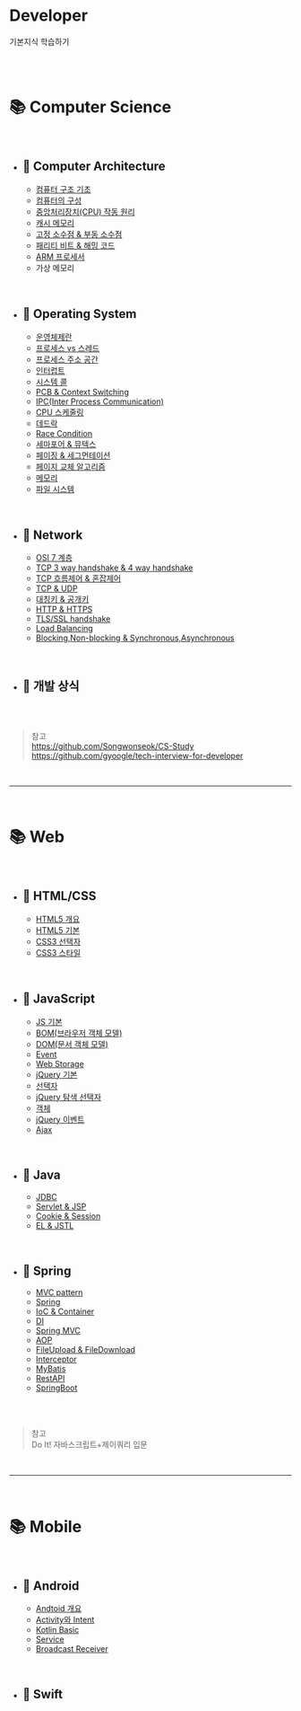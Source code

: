 # Developer

기본지식 학습하기

<br>

<br>

# 📚 Computer Science

<br>

- ## 📌 Computer Architecture

  - [컴퓨터 구조 기초](https://github.com/Talia2019/CS/blob/main/CA/%EC%BB%B4%ED%93%A8%ED%84%B0%EA%B5%AC%EC%A1%B0%EA%B8%B0%EC%B4%88.md)
  - [컴퓨터의 구성](https://github.com/Talia2019/CS/blob/main/CA/%EC%BB%B4%ED%93%A8%ED%84%B0%EC%9D%98%EA%B5%AC%EC%84%B1.md)
    <!-- 메모리구조 -->
  - [중앙처리장치(CPU) 작동 원리](https://github.com/Talia2019/CS/blob/main/CA/%EC%A4%91%EC%95%99%EC%B2%98%EB%A6%AC%EC%9E%A5%EC%B9%98%EC%9E%91%EB%8F%99%EC%9B%90%EB%A6%AC.md)
  - [캐시 메모리](https://github.com/Talia2019/CS/blob/main/CA/%EC%BA%90%EC%8B%9C%EB%A9%94%EB%AA%A8%EB%A6%AC.md)
  - [고정 소수점 & 부동 소수점](https://github.com/Talia2019/CS/blob/main/CA/%EA%B3%A0%EC%A0%95%EC%86%8C%EC%88%98%EC%A0%90_%EB%B6%80%EB%8F%99%EC%86%8C%EC%88%98%EC%A0%90.md)
  - [패리티 비트 & 해밍 코드](https://github.com/Talia2019/CS/blob/main/CA/%ED%8C%A8%EB%A6%AC%ED%8B%B0%EB%B9%84%ED%8A%B8_%ED%95%B4%EB%B0%8D%EC%BD%94%EB%93%9C.md)
  - [ARM 프로세서](https://github.com/Talia2019/CS/blob/main/CA/ARM%ED%94%84%EB%A1%9C%EC%84%B8%EC%84%9C.md)
  - 가상 메모리

<br>

- ## 📌 Operating System

  - [운영체제란](OS/운영체제란.md)
  - [프로세스 vs 스레드](OS/프로세스스레드.md)
  - [프로세스 주소 공간](OS/프로세스주소공간.md)
  - [인터럽트](OS/인터럽트.md)
  - [시스템 콜](OS/시스템콜.md)
  - [PCB & Context Switching](OS/PCB&CS.md)
  - [IPC(Inter Process Communication)](OS/IPC.md)
  - [CPU 스케줄링](OS/CPU스케줄링.md)
  - [데드락](OS/DeadLock&Starvation.md)
  - [Race Condition](OS/RaceCondition.md)
  - [세마포어 & 뮤텍스](OS/Semaphor&Mutex.md)
  - [페이징 & 세그먼테이션](OS/PagingSegmentation.md)
  - [페이지 교체 알고리즘](OS/PageReplacementAlgorithm.md)
  - [메모리](OS/Memory.md)
  - [파일 시스템](OS/FileSystem.md)

<br>

- ## 📌 Network

  - [OSI 7 계층](Network/OSI7.md)
  - [TCP 3 way handshake & 4 way handshake](Network/TCPhandshake.md)
  - [TCP 흐름제어 & 혼잡제어](Network/TCPIPControl.md)
  - [TCP & UDP](Network/UDP.md)
  - [대칭키 & 공개키](Network/대칭키공개키.md)
  - [HTTP & HTTPS](Network/HTTP&HTTPS.md)
  - [TLS/SSL handshake](Network/TSL&SSL.md)
  - [Load Balancing](Network/LoadBalancing.md)
  - [Blocking,Non-blocking & Synchronous,Asynchronous](Network/Blocking&NonBlocking.md)

<!-- <br>
- ## 📌 Artificial Intelligence
  - [인공지능 기초](AI/AI기초.md)
<br> -->

<br>

- ## 📌 개발 상식

<br>

<br>

> 참고  
> https://github.com/Songwonseok/CS-Study  
> https://github.com/gyoogle/tech-interview-for-developer

<br>

---

<br>

# 📚 Web

<br>

- ## 📌 HTML/CSS

  - [HTML5 개요](https://github.com/Talia2019/Web/blob/main/HTML_CSS/HTML5%20%EA%B0%9C%EC%9A%94.md)
  - [HTML5 기본](https://github.com/Talia2019/Web/blob/main/HTML_CSS/HTML5%20%EA%B8%B0%EB%B3%B8.md)
  - [CSS3 선택자](https://github.com/Talia2019/Web/blob/main/HTML_CSS/CSS3%20%EC%84%A0%ED%83%9D%EC%9E%90.md)
  - [CSS3 스타일](https://github.com/Talia2019/Web/blob/main/HTML_CSS/CSS3%20%EC%8A%A4%ED%83%80%EC%9D%BC.md)

<br>

- ## 📌 JavaScript

  - [JS 기본](https://github.com/Talia2019/Web/blob/main/JS/JS%20%EA%B8%B0%EB%B3%B8.md)
  - [BOM(브라우저 객체 모델)](https://github.com/Talia2019/Web/blob/main/JS/BOM%20%EB%B8%8C%EB%9D%BC%EC%9A%B0%EC%A0%80%20%EA%B0%9D%EC%B2%B4%20%EB%AA%A8%EB%8D%B8.md)
  - [DOM(문서 객체 모델)](https://github.com/Talia2019/Web/blob/main/JS/DOM%20%EB%AC%B8%EC%84%9C%EA%B0%9D%EC%B2%B4%EB%AA%A8%EB%8D%B8.md)
  - [Event](https://github.com/Talia2019/Web/blob/main/JS/Event.md)
  - [Web Storage](https://github.com/Talia2019/Web/blob/main/JS/WebStorage.md)
  - [jQuery 기본](https://github.com/Talia2019/Web/blob/main/JS/jQuery%EA%B8%B0%EB%B3%B8.md)
  - [선택자](https://github.com/Talia2019/Web/blob/main/JS/%EC%84%A0%ED%83%9D%EC%9E%90.md)
  - [jQuery 탐색 선택자](https://github.com/Talia2019/Web/blob/main/JS/jQuery%ED%83%90%EC%83%89%EC%84%A0%ED%83%9D%EC%9E%90.md)
  - [객체](https://github.com/Talia2019/Web/blob/main/JS/%EA%B0%9D%EC%B2%B4.md)
  - [jQuery 이벤트](https://github.com/Talia2019/Web/blob/main/JS/jQuery%EC%9D%B4%EB%B2%A4%ED%8A%B8.md)
  <!-- - [애니메이션](https://github.com/Talia2019/Web/blob/main/JS/%EC%95%A0%EB%8B%88%EB%A9%94%EC%9D%B4%EC%85%98.md) -->
  - [Ajax](JS/Ajax.md)

<br>

- ## 📌 Java

  - [JDBC](Java/JDBC.md)
  - [Servlet & JSP](Java/Servlet&JSP.md)
  - [Cookie & Session](Java/Cookie&Session.md)
  - [EL & JSTL](Java/EL&JSTL.md)

<br>

- ## 📌 Spring

  - [MVC pattern](Spring/MVC.md)
  - [Spring](Spring/Spring.md)
  - [IoC & Container](Spring/IoC.md)
  - [DI](Spring/DI.md)
  - [Spring MVC](Spring/SpringMVC.md)
  - [AOP](Spring/AOP.md)
  - [FileUpload & FileDownload](#)
  - [Interceptor](Spring/Interceptor.md)
  - [MyBatis](Spring/MyBatis.md)
  - [RestAPI](Spring/RestAPI.md)
  - [SpringBoot](Spring/SpringBoot.md)

<br>

<br>

> 참고  
> Do It! 자바스크립트+제이쿼리 입문

<br>

---

<br>

# 📚 Mobile

<br>

- ## 📌 Android

  - [Andtoid 개요](Mobile/Android/Android개요.md)
  - [Activity와 Intent](Mobile/Android/Activity와Intent.md)
  - [Kotlin Basic](Mobile/Android/KotlinBasic.md)
  - [Service](Mobile/Android//Service.md)
  - [Broadcast Receiver](Mobile/Android/BroadcastReceiver.md)

<br>

- ## 📌 Swift

